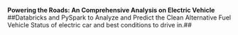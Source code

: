 **Powering the Roads: An Comprehensive Analysis on Electric Vehicle**<br>
##Databricks and PySpark to Analyze and Predict the Clean Alternative Fuel Vehicle Status of electric car and best conditions to drive in.##

